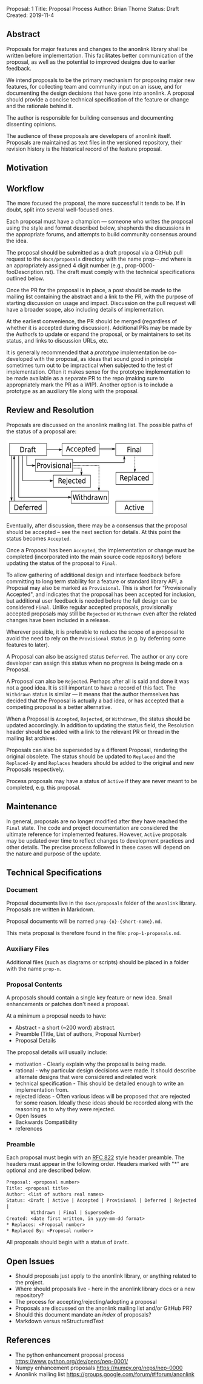 Proposal: 1
Title: Proposal Process
Author: Brian Thorne
Status: Draft
Created: 2019-11-4

## Abstract

Proposals for major features and changes to the anonlink library shall be written before implementation. This 
facilitates better communication of the proposal, as well as the potential to improved designs due to earlier 
feedback.

We intend proposals to be the primary mechanism for proposing major new features, for collecting team and community 
input on an issue, and for documenting the design decisions that have gone into anonlink. A proposal should provide
a concise technical specification of the feature or change and the rationale behind it.

The author is responsible for building consensus and documenting dissenting opinions.

The audience of these proposals are developers of anonlink itself. Proposals are maintained as text files in the
versioned repository, their revision history is the historical record of the feature proposal. 

## Motivation 


## Workflow

The more focused the proposal, the more successful it tends to be. If in doubt, split into several well-focused ones.

Each proposal must have a champion — someone who writes the proposal using the style and format described below, 
shepherds the discussions in the appropriate forums, and attempts to build community consensus around the idea. 

The proposal should be submitted as a draft proposal via a GitHub pull request to the `docs/proposals` directory with 
the name prop-<n>-<short-title>.md where <n> is an appropriately assigned 4 digit number 
(e.g., prop-0000-fooDescription.rst). The draft must comply with the technical specifications outlined below.

Once the PR for the proposal is in place, a post should be made to the mailing list containing the abstract and a link
to the PR, with the purpose of starting discussion on usage and impact. Discussion on the pull request will have a 
broader scope, also including details of implementation.

At the earliest convenience, the PR should be merged (regardless of whether it is accepted during discussion). 
Additional PRs may be made by the Author/s to update or expand the proposal, or by maintainers to set its status, and 
links to discussion URLs, etc.

It is generally recommended that a *prototype* implementation be co-developed with the proposal, as ideas that sound 
good in principle sometimes turn out to be impractical when subjected to the test of implementation. Often it 
makes sense for the prototype implementation to be made available as a separate PR to the repo (making sure to 
appropriately mark the PR as a WIP). Another option is to include a prototype as an auxiliary file along with the 
proposal. 

## Review and Resolution

Proposals are discussed on the anonlink mailing list. The possible paths of the status of a proposal are:

![](prop-0001/resolution-process.png)

Eventually, after discussion, there may be a consensus that the proposal should be accepted – see the next section 
for details. At this point the status becomes `Accepted`.

Once a Proposal has been `Accepted`, the implementation or change must be completed (incorporated into the main source 
code repository) before updating the status of the proposal to `Final`.

To allow gathering of additional design and interface feedback before committing to long term stability for a 
feature or standard library API, a Proposal may also be marked as `Provisional`. This is short for "Provisionally
Accepted", and indicates that the proposal has been accepted for inclusion, but additional user feedback is needed
before the full design can be considered `Final`. Unlike regular accepted proposals, provisionally accepted
proposals may still be `Rejected` or `Withdrawn` even after the related changes have been included in a release.

Wherever possible, it is preferable to reduce the scope of a proposal to avoid the need to rely on the `Provisional`
status (e.g. by deferring some features to later).

A Proposal can also be assigned status `Deferred`. The author or any core developer can assign this status
when no progress is being made on a Proposal.

A Proposal can also be `Rejected`. Perhaps after all is said and done it was not a good idea. It is still important to
have a record of this fact. The `Withdrawn` status is similar — it means that the author themselves has decided that
the Proposal is actually a bad idea, or has accepted that a competing proposal is a better alternative.

When a Proposal is `Accepted`, `Rejected`, or `Withdrawn`, the status should be updated accordingly. In addition to
updating the status field, the Resolution header should be added with a link to the relevant PR or thread in the mailing
list archives.

Proposals can also be superseded by a different Proposal, rendering the original obsolete. The status should be updated
to `Replaced` and the `Replaced-By` and `Replaces` headers should be added to the original and new Proposals 
respectively.

Process proposals may have a status of `Active` if they are never meant to be completed, e.g. this proposal.

## Maintenance

In general, proposals are no longer modified after they have reached the `Final` state. The code and project 
documentation are considered the ultimate reference for implemented features. However, `Active` proposals
may be updated over time to reflect changes to development practices and other details. The precise process followed in
these cases will depend on the nature and purpose of the update.


## Technical Specifications

### Document

Proposal documents live in the `docs/proposals` folder of the `anonlink` library. Proposals are written
in Markdown.

Proposal documents will be named `prop-{n}-{short-name}.md`.
 
This meta proposal is therefore found in the file: `prop-1-proposals.md`.

### Auxiliary Files

Additional files (such as diagrams or scripts) should be placed in a folder with the name `prop-n`.

### Proposal Contents

A proposals should contain a single key feature or new idea. Small enhancements or patches don't need a proposal.

At a minimum a proposal needs to have:

- Abstract - a short (~200 word) abstract.
- Preamble (Title, List of authors, Proposal Number)
- Proposal Details

The proposal details will usually include:  

- motivation - Clearly explain why the proposal is being made. 
- rational - why particular design decisions were made. It should describe alternate designs that were considered and related work
- technical specification - This should be detailed enough to write an implementation from.
- rejected ideas - Often various ideas will be proposed that are rejected for some reason. Ideally these ideas should be 
  recorded along with the reasoning as to why they were rejected.
- Open Issues
- Backwards Compatibility
- references

### Preamble

Each proposal must begin with an [RFC 822](https://tools.ietf.org/html/rfc822.html) style header preamble. The headers
must appear in the following order. Headers marked with "*" are optional and are described below.

```
Proposal: <proposal number>
Title: <proposal title>
Author: <list of authors real names>
Status: <Draft | Active | Accepted | Provisional | Deferred | Rejected |
         Withdrawn | Final | Superseded>
Created: <date first written, in yyyy-mm-dd format>
* Replaces: <Proposal number>
* Replaced By: <Proposal number>
```

All proposals should begin with a status of `Draft`.

## Open Issues

- Should proposals just apply to the anonlink library, or anything related to the project.
- Where should proposals live - here in the anonlink library docs or a new repository?
- The process for accepting/rejecting/adopting a proposal
- Proposals are discussed on the anonlink mailing list and/or GitHub PR?
- Should this document mandate an _index_ of proposals?
- Markdown versus reStructuredText

## References

- The python enhancement proposal process https://www.python.org/dev/peps/pep-0001/
- Numpy enhancement proposals https://numpy.org/neps/nep-0000
- Anonlink mailing list https://groups.google.com/forum/#!forum/anonlink

